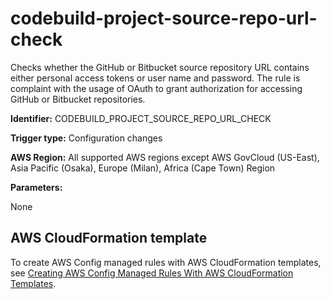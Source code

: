 # codebuild\-project\-source\-repo\-url\-check<a name="codebuild-project-source-repo-url-check"></a>

Checks whether the GitHub or Bitbucket source repository URL contains either personal access tokens or user name and password\. The rule is complaint with the usage of OAuth to grant authorization for accessing GitHub or Bitbucket repositories\. 

**Identifier:** CODEBUILD\_PROJECT\_SOURCE\_REPO\_URL\_CHECK

**Trigger type:** Configuration changes

**AWS Region:** All supported AWS regions except AWS GovCloud \(US\-East\), Asia Pacific \(Osaka\), Europe \(Milan\), Africa \(Cape Town\) Region

**Parameters:**

None  

## AWS CloudFormation template<a name="w29aac11c33c17b7c81c15"></a>

To create AWS Config managed rules with AWS CloudFormation templates, see [Creating AWS Config Managed Rules With AWS CloudFormation Templates](aws-config-managed-rules-cloudformation-templates.md)\.